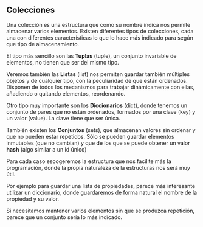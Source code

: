 ## Colecciones 

Una colección es una estructura que como su nombre indica nos permite almacenar varios elementos. Existen diferentes tipos de colecciones, cada una con diferentes características lo que lo hace más indicado para según que tipo de almacenamiento.

El tipo más sencillo son las **Tuplas** (tuple), un conjunto invariable de elementos, no tienen que ser del mismo tipo.

Veremos también las **Listas** (list) nos permiten guardar también múltiples objetos y de cualquier tipo, con la peculiaridad de que están ordenados. Disponen de todos los mecanismos para trabajar dinámicamente con ellas, añadiendo o quitando elementos, reordenando. 

Otro tipo muy importante son los **Diccionarios** (dict), donde tenemos un conjunto de pares que no están ordenados,  formados por una clave (key) y un valor (value). La clave tiene que ser única.


También existen los **Conjuntos** (sets), que almacenan valores sin ordenar y que no pueden estar repetidos. Sólo se pueden guardar elementos inmutables (que no cambian) y que de los que se puede obtener un valor **hash** (algo similar a un id único)

Para cada caso escogeremos la estructura que nos facilite más la programación, donde la propia naturaleza de la estructuras nos será muy útil.

Por ejemplo para guardar una lista de propiedades, parece más interesante utilizar un diccionario, donde guardaremos de forma natural el nombre de la propiedad y su valor.

Si necesitamos mantener varios elementos sin que se produzca repetición, parece que un conjunto sería lo más indicado.

